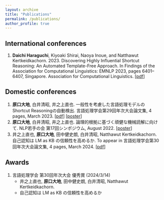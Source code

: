 ```yaml
---
layout: archive
title: "Publications"
permalink: /publications/
author_profile: true
---
```

## International conferences
1. **Daichi Haraguchi**, Kiyoaki Shirai, Naoya Inoue, and Natthawut Kertkeidkachorn. 2023. Discovering Highly Influential Shortcut Reasoning: An Automated Template-Free Approach. In Findings of the Association for Computational Linguistics: EMNLP 2023, pages 6401–6407, Singapore. Association for Computational Linguistics. \[[pdf](https://aclanthology.org/2023.findings-emnlp.424.pdf)\]

## Domestic conferences
1. **原口大地**, 白井清昭, 井之上直也. 一般性を考慮した言語処理モデルのShortcut Reasoningの自動検出. 言語処理学会第29回年次大会論文集, 4 pages, March 2023. \[[pdf](https://www.anlp.jp/proceedings/annual_meeting/2023/pdf_dir/Q3-9.pdf)\] \[[poster](http://homoscribens.github.io/files/NLP_poster.pdf)\]
2. **原口大地**, 白井清昭, 井之上直也. 論理的根拠に基づく頑健な機械読解に向けて. NLP若手の会 第17回シンポジウム, August 2022. \[[poster](http://homoscribens.github.io/files/YANS_2022.pdf)\]
3. 井之上直也, **原口大地**, 田中健史朗, 白井清昭, Natthawut Kertkeidkachorn. 自己認知は LM as KB の信頼性を高めるか. To appear in 言語処理学会第30回年次大会論文集, 4 pages, March 2024. \[[pdf](https://www.anlp.jp/proceedings/annual_meeting/2024/pdf_dir/P6-27.pdf)\]

## Awards
1. 言語処理学会 第30回年次大会 優秀賞 (2024/3/14)
   - 井之上直也, **原口大地**, 田中健史朗, 白井清昭, Natthawut Kertkeidkachorn.
   -  自己認知は LM as KB の信頼性を高めるか
